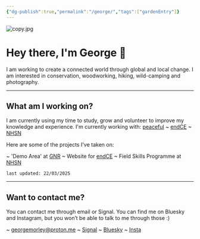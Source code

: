 ```yaml
---
{"dg-publish":true,"permalink":"/george/","tags":["gardenEntry"]}
---
```


![copy.jpg](/img/user/copy.jpg)

# Hey there, I'm George 🌴

I am working to create a connected world through global and local change. I am interested in conservation, woodworking, hiking, wild-camping and photography. 

---
## What am I working on?

I am currently using my time to study, grow and volunteer to improve my knowledge and experience. I'm currently working with: [peaceful](https://peacefulfoundation.org/) ~ [endCE](https://www.endce.org/) ~ [NHSN](https://www.nhsn.org.uk/)

Here are some of the projects I've taken on:

~ 'Demo Area' at [GNR](https://www.nhsn.org.uk/gosforth-nature-reserve/)
~ Website for [endCE](https://www.endce.org/)
~ Field Skills Programme at [NHSN](https://www.nhsn.org.uk/)

`last updated: 22/03/2025`

---
## Want to contact me?

You can contact me through email or Signal. You can find me on Bluesky and Instagram, but you won’t be able to talk to me through those :)

~ georgemorley@proton.me
~ [Signal](https://signal.me/#eu/6oCjtPMKbMyxjF1UL993nOwjeR1Mlk7hUDxl8ciiGXCr30zIjA1HPqTSIlNwPN-3)
~ [Bluesky](https://bsky.app/profile/georgemorley.bsky.social)
~ [Insta](https://www.instagram.com/properwacky/)

